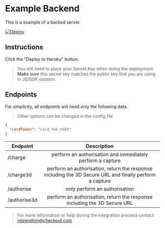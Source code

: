 # Example Backend

This is a example of a backed server.

[![Deploy](https://www.herokucdn.com/deploy/button.svg)](https://heroku.com/deploy)

## Instructions

Click the "Deploy to Heroku" button.


> You will need to place your Secret Key when doing the deployment. **Make sure** this secret key matches the public key that you are using in JS/SDK solution.

## Endpoints
For simplicity, all endpoints will need only the following data.

> Other options can be changed in the config file 

```json
{
  "cardToken": "card_tok_XXXX"
}
```

| Endpoint      | Description   |
| ------------- |:-------------:|
| /charge      | perform an authorisation and immediately perform a capture |
| /charge3d    | perform an authorisation, return the response including the 3D Secure URL and finally perform a capture |
| /authorise   | only perform an authorisation |
| /authorise3d | perform an authorisation, return the response including the 3D Secure URL |


> For more information or help during the integration process contact integration@checkout.com
